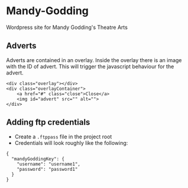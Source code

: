 Mandy-Godding
=============

Wordpress site for Mandy Godding's Theatre Arts


## Adverts

Adverts are contained in an overlay. Inside the overlay there is an image with the
ID of advert. This will trigger the javascript behaviour for the advert.

	<div class="overlay"></div>
	<div class="overlayContainer">
		<a href="#" class="close">Close</a>
		<img id="advert" src="" alt="">
	</div>


## Adding ftp credentials 

* Create a `.ftppass` file in the project root
* Credentials will look roughly like the following:

```
{
  "mandyGoddingKey": {
    "username": "username1",
    "password": "password1"
  }
}
```